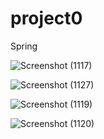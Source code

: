 # project0
Spring

![Screenshot (1117)](https://user-images.githubusercontent.com/69300877/173367286-5df45f92-da5f-4106-a3c4-fe3a0589b310.png)

![Screenshot (1127)](https://user-images.githubusercontent.com/69300877/173367354-003509fc-84eb-4bf1-bd37-44cc240e12c2.png)

![Screenshot (1119)](https://user-images.githubusercontent.com/69300877/173367423-a309f350-a2f5-48ec-82a2-cb5e4e221d5e.png)

![Screenshot (1120)](https://user-images.githubusercontent.com/69300877/173367457-8a24de78-d4fa-4a6d-aee8-37b06650a133.png)

